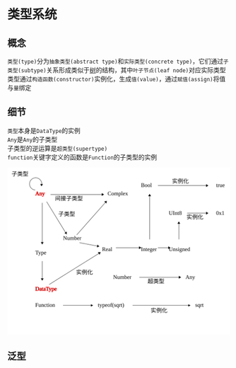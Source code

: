 # 类型系统
## 概念
`类型(type)`分为`抽象类型(abstract type)`和`实际类型(concrete type)`，它们通过`子类型(subtype)`关系形成类似于[树](../algorithms/graph/tree.md)的结构，其中`叶子节点(leaf node)`对应实际类型\
类型通过`构造函数(constructor)`实例化，生成`值(value)`，通过`赋值(assign)`将值与`量`绑定

## 细节
`类型`本身是`DataType`的实例\
`Any`是`Any`的子类型\
子类型的逆运算是`超类型(supertype)`\
`function`关键字定义的函数是`Function`的子类型的实例

![](../../svg/typesystem-1.svg)

## 泛型
